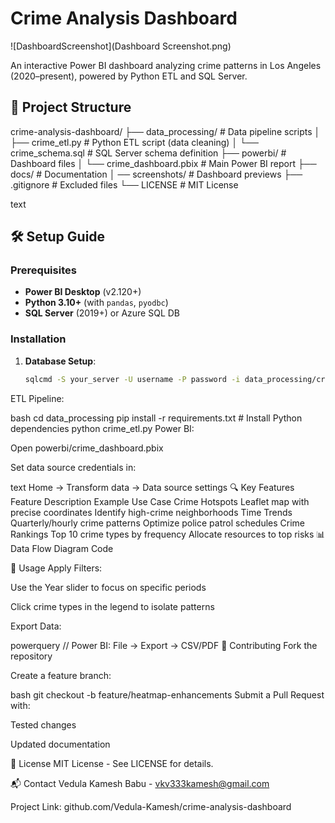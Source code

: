 # Crime Analysis Dashboard

![DashboardScreenshot](Dashboard Screenshot.png)

An interactive Power BI dashboard analyzing crime patterns in Los Angeles (2020–present), powered by Python ETL and SQL Server.

## 📁 Project Structure
crime-analysis-dashboard/
├── data_processing/ # Data pipeline scripts
│ ├── crime_etl.py # Python ETL script (data cleaning)
│ └── crime_schema.sql # SQL Server schema definition
├── powerbi/ # Dashboard files
│ └── crime_dashboard.pbix # Main Power BI report
├── docs/ # Documentation
│  ── screenshots/ # Dashboard previews
├── .gitignore # Excluded files
└── LICENSE # MIT License

text

## 🛠️ Setup Guide

### Prerequisites
- **Power BI Desktop** (v2.120+)
- **Python 3.10+** (with `pandas`, `pyodbc`)
- **SQL Server** (2019+) or Azure SQL DB

### Installation
1. **Database Setup**:
   ```bash
   sqlcmd -S your_server -U username -P password -i data_processing/crime_schema.sql
ETL Pipeline:

bash
cd data_processing
pip install -r requirements.txt  # Install Python dependencies
python crime_etl.py
Power BI:

Open powerbi/crime_dashboard.pbix

Set data source credentials in:

text
Home → Transform data → Data source settings
🔍 Key Features
Feature	Description	Example Use Case
Crime Hotspots	Leaflet map with precise coordinates	Identify high-crime neighborhoods
Time Trends	Quarterly/hourly crime patterns	Optimize police patrol schedules
Crime Rankings	Top 10 crime types by frequency	Allocate resources to top risks
📊 Data Flow
Diagram
Code





🚀 Usage
Apply Filters:

Use the Year slider to focus on specific periods

Click crime types in the legend to isolate patterns

Export Data:

powerquery
// Power BI: File → Export → CSV/PDF
🤝 Contributing
Fork the repository

Create a feature branch:

bash
git checkout -b feature/heatmap-enhancements
Submit a Pull Request with:

Tested changes

Updated documentation

📜 License
MIT License - See LICENSE for details.

📬 Contact
Vedula Kamesh Babu - vkv333kamesh@gmail.com

Project Link: github.com/Vedula-Kamesh/crime-analysis-dashboard